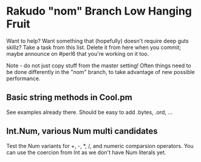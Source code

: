 # Rakudo "nom" Branch Low Hanging Fruit

Want to help? Want something that (hopefully) doesn't require deep
guts skillz? Take a task from this list. Delete it from here when
you commit; maybe announce on #perl6 that you're working on it too.

Note - do not just copy stuff from the master setting! Often things
need to be done differently in the "nom" branch, to take advantage of
new possible performance.

## Basic string methods in Cool.pm
See examples already there. Should be easy to add .bytes, .ord, ...

## Int.Num, various Num multi candidates
Test the Num variants for +, -, *, /, and numeric
comparsion operators. You can use the coercion from Int
as we don't have Num literals yet.
